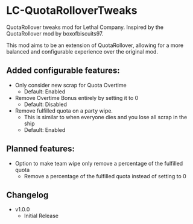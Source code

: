 # LC-QuotaRolloverTweaks
 QuotaRollover tweaks mod for Lethal Company. Inspired by the QuotaRollover mod by boxofbiscuits97.

 This mod aims to be an extension of QuotaRollover, allowing for a more balanced and configurable experience over the original mod.


## Added configurable features:
- Only consider new scrap for Quota Overtime
	- Default: Enabled
- Remove Overtime Bonus entirely by setting it to 0
	- Default: Disabled
- Remove fulfilled quota on a party wipe.
	- This is similar to when everyone dies and you lose all scrap in the ship
	- Default: Enabled

## Planned features:
- Option to make team wipe only remove a percentage of the fulfilled quota
	- Remove a percentage of the fulfilled quota instead of setting to 0


## Changelog
- v1.0.0
	- Initial Release